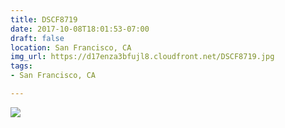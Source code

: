 ```yaml
---
title: DSCF8719
date: 2017-10-08T18:01:53-07:00
draft: false
location: San Francisco, CA
img_url: https://d17enza3bfujl8.cloudfront.net/DSCF8719.jpg
tags:
- San Francisco, CA

---
```


![](https://d17enza3bfujl8.cloudfront.net/DSCF8719.jpg)

